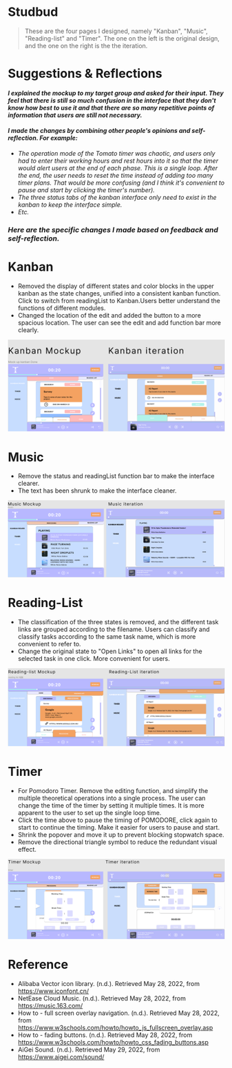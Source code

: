 # Studbud 
>These are the four pages I designed, namely "Kanban", "Music", "Reading-list" and "Timer".
The one on the left is the original design, and the one on the right is the the iteration.
# Suggestions & Reflections

#### _I explained the mockup to my target group and asked for their input. They feel that there is still so much confusion in the interface that they don't know how best to use it and that there are so many repetitive points of information that users are still not necessary._

#### _I made the changes by combining other people's opinions and self-reflection. For example:_
* _The operation mode of the Tomato timer was chaotic, and users only had to enter their working hours and rest hours into it so that the timer would alert users at the end of each phase. This is a single loop. After the end, the user needs to reset the time instead of adding too many timer plans. That would be more confusing (and I think it's convenient to pause and start by clicking the timer's number)._ 
* _The three status tabs of the kanban interface only need to exist in the kanban to keep the interface simple._
* _Etc._ 

### _**Here are the specific changes I made based on feedback and self-reflection.**_



# Kanban
* Removed the display of different states and color blocks in the upper kanban as the state changes, unified into a consistent kanban function. Click to switch from readingList to Kanban.Users better understand the functions of different modules.
* Changed the location of the edit and added the button to a more spacious location. The user can see the edit and add function bar more clearly.

![photo](/Kanban.png)

# Music
* Remove the status and readingList function bar to make the interface clearer.
* The text has been shrunk to make the interface cleaner.

![photo2](/Music.png)

# Reading-List
* The classification of the three states is removed, and the different task links are grouped according to the filename. Users can classify and classify tasks according to the same task name, which is more convenient to refer to.
* Change the original state to "Open Links" to open all links for the selected task in one click. More convenient for users.

![photo3](/Reading-List.png)

# Timer
* For Pomodoro Timer. Remove the editing function, and simplify the multiple theoretical operations into a single process. The user can change the time of the timer by setting it multiple times. It is more apparent to the user to set up the single loop time.
* Click the time above to pause the timing of POMODORE, click again to start to continue the timing. Make it easier for users to pause and start.
* Shrink the popover and move it up to prevent blocking stopwatch space.
* Remove the directional triangle symbol to reduce the redundant visual effect.

![photo3](/Timer.png)

# Reference
* Alibaba Vector icon library. (n.d.). Retrieved May 28, 2022, from https://www.iconfont.cn/
* NetEase Cloud Music. (n.d.). Retrieved May 28, 2022, from https://music.163.com/
* How to - full screen overlay navigation. (n.d.). Retrieved May 28, 2022, from https://www.w3schools.com/howto/howto_js_fullscreen_overlay.asp
* How to - fading buttons. (n.d.). Retrieved May 28, 2022, from https://www.w3schools.com/howto/howto_css_fading_buttons.asp
* AiGei Sound. (n.d.). Retrieved May 29, 2022, from https://www.aigei.com/sound/

